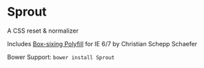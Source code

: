 Sprout
======

A CSS reset &amp; normalizer

Includes [Box-sixing Polyfill](https://github.com/Schepp/box-sizing-polyfill) for IE 6/7 by Christian Schepp Schaefer

Bower Support: `bower install Sprout`